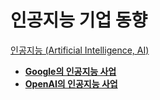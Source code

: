 # 인공지능 기업 동향
[인공지능 (Artificial Intelligence, AI)](../index.md)
- [**Google의 인공지능 사업**](google/index.md)
- [**OpenAI의 인공지능 사업**](openai/index.md)

